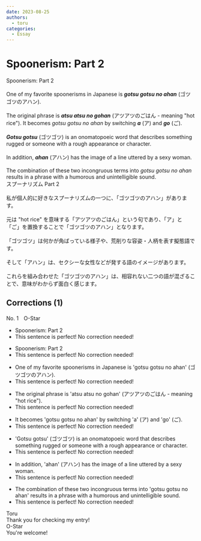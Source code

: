 ```yaml
---
date: 2023-08-25
authors:
  - toru
categories:
  - Essay
---
```


<h1 id="subject_show">Spoonerism: Part 2</h1>
<div class="date" hidden>Aug 25, 2023 17:04</div>
<div id="post"><div id="body_show_ori">
Spoonerism: Part 2<br/><br/>One of my favorite spoonerisms in Japanese is <strong><em>gotsu gotsu no ahan</em></strong> (ゴツゴツのアハン).<br/><br/>The original phrase is <strong><em>atsu atsu no gohan</em></strong> (アツアツのごはん - meaning "hot rice"). It becomes <em>gotsu gotsu no ahan</em> by switching <strong><em>a</em></strong> (ア) and <strong><em>go</em></strong> (ご).<br/><br/><strong><em>Gotsu gotsu</em></strong> (ゴツゴツ) is an onomatopoeic word that describes something rugged or someone with a rough appearance or character.<br/><br/>In addition, <strong><em>ahan</em></strong> (アハン) has the image of a line uttered by a sexy woman.<br/><br/>The combination of these two incongruous terms into <em>gotsu gotsu no ahan</em> results in a phrase with a humorous and unintelligible sound.
</div></div>

<!-- more -->

<div id="post_ja"><div id="body_show_mo">
スプーナリズム Part 2<br/><br/>私が個人的に好きなスプーナリズムの一つに、「ゴツゴツのアハン」があります。<br/><br/>元は "hot rice" を意味する「アツアツのごはん」という句であり、「ア」と「ご」を置換することで「ゴツゴツのアハン」となります。<br/><br/>「ゴツゴツ」は何かが角ばっている様子や、荒削りな容姿・人柄を表す擬態語です。<br/><br/>そして「アハン」は、セクシーな女性などが発する語のイメージがあります。<br/><br/>これらを組み合わせた「ゴツゴツのアハン」は、相容れない二つの語が混ざることで、意味がわからず面白く感じます。
</div></div>

## Corrections (1)
<div id="block"><div class="first_name"> No. 1　<span class="just_name">O-Star</span></div><div id="block2">
<ul class="correction_field">
<li class="incorrect">Spoonerism: Part 2</li>
<li class="corrected perfect">This sentence is perfect! No correction needed!</li>
</ul>
<ul class="correction_field">
<li class="incorrect">Spoonerism: Part 2</li>
<li class="corrected perfect">This sentence is perfect! No correction needed!</li>
</ul>
<ul class="correction_field">
<li class="incorrect">One of my favorite spoonerisms in Japanese is 'gotsu gotsu no ahan' (ゴツゴツのアハン).</li>
<li class="corrected perfect">This sentence is perfect! No correction needed!</li>
</ul>
<ul class="correction_field">
<li class="incorrect">The original phrase is 'atsu atsu no gohan' (アツアツのごはん - meaning "hot rice").</li>
<li class="corrected perfect">This sentence is perfect! No correction needed!</li>
</ul>
<ul class="correction_field">
<li class="incorrect">It becomes 'gotsu gotsu no ahan' by switching 'a' (ア) and 'go' (ご).</li>
<li class="corrected perfect">This sentence is perfect! No correction needed!</li>
</ul>
<ul class="correction_field">
<li class="incorrect">'Gotsu gotsu' (ゴツゴツ) is an onomatopoeic word that describes something rugged or someone with a rough appearance or character.</li>
<li class="corrected perfect">This sentence is perfect! No correction needed!</li>
</ul>
<ul class="correction_field">
<li class="incorrect">In addition, 'ahan' (アハン) has the image of a line uttered by a sexy woman.</li>
<li class="corrected perfect">This sentence is perfect! No correction needed!</li>
</ul>
<ul class="correction_field">
<li class="incorrect">The combination of these two incongruous terms into 'gotsu gotsu no ahan' results in a phrase with a humorous and unintelligible sound.</li>
<li class="corrected perfect">This sentence is perfect! No correction needed!</li>
</ul>
</div><div class="name"><span class="just_name">Toru</span><br>
Thank you for checking my entry!
</div>
<div class="name"><span class="just_name">O-Star</span><br>
You're welcome!
</div>
</div>
